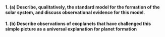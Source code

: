 #### 1. (a) Describe, qualitatively, the standard model for the formation of the solar system, and discuss observational evidence for this model. 


#### 1. (b) Describe observations of exoplanets that have challenged this simple picture as a universal explanation for planet formation
